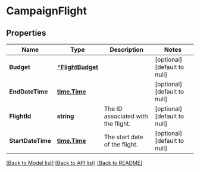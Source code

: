 # CampaignFlight

## Properties
Name | Type | Description | Notes
------------ | ------------- | ------------- | -------------
**Budget** | [***FlightBudget**](FlightBudget.md) |  | [optional] [default to null]
**EndDateTime** | [**time.Time**](time.Time.md) |  | [optional] [default to null]
**FlightId** | **string** | The ID associated with the flight. | [optional] [default to null]
**StartDateTime** | [**time.Time**](time.Time.md) | The start date of the flight. | [optional] [default to null]

[[Back to Model list]](../README.md#documentation-for-models) [[Back to API list]](../README.md#documentation-for-api-endpoints) [[Back to README]](../README.md)


